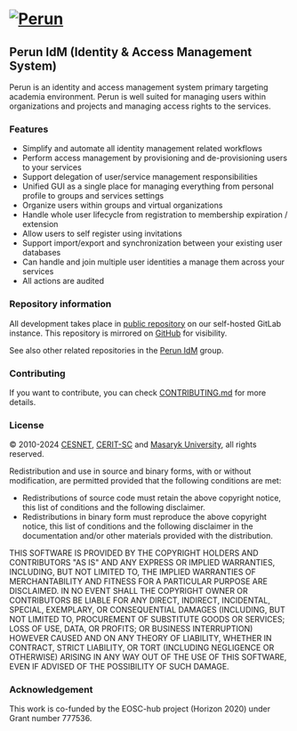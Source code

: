 # [![Perun](https://webcentrum.muni.cz/media/3153530/perun.svg)](https://perun-aai.org)

## Perun IdM (Identity & Access Management System)

Perun is an identity and access management system primary targeting academia environment. Perun is well suited for managing users within organizations and projects and managing access rights to the services.

### Features

- Simplify and automate all identity management related workflows
- Perform access management by provisioning and de-provisioning users to your services
- Support delegation of user/service management responsibilities
- Unified GUI as a single place for managing everything from personal profile to groups and services settings
- Organize users within groups and virtual organizations
- Handle whole user lifecycle from registration to membership expiration / extension
- Allow users to self register using invitations
- Support import/export and synchronization between your existing user databases
- Can handle and join multiple user identities a manage them across your services
- All actions are audited

### Repository information

All development takes place in [public repository](https://gitlab.ics.muni.cz/perun/perun-idm/perun) on our self-hosted GitLab instance. This repository is mirrored on [GitHub](https://github.com/CESNET/perun) for visibility.

See also other related repositories in the [Perun IdM](https://gitlab.ics.muni.cz/perun/perun-idm) group.

### Contributing

If you want to contribute, you can check [CONTRIBUTING.md](https://gitlab.ics.muni.cz/perun/perun-idm/perun/-/blob/main/CONTRIBUTING.md) for more details.

### License

&copy; 2010-2024 [CESNET](https://www.cesnet.cz/?lang=en), [CERIT-SC](https://www.cerit-sc.cz/en/index.html) and [Masaryk University](https://www.muni.cz/en), all rights reserved.

Redistribution and use in source and binary forms, with or without modification, are permitted provided that the following conditions are met:

- Redistributions of source code must retain the above copyright notice, this list of conditions and the following disclaimer.
- Redistributions in binary form must reproduce the above copyright notice, this list of conditions and the following disclaimer in the documentation and/or other materials provided with the distribution.

THIS SOFTWARE IS PROVIDED BY THE COPYRIGHT HOLDERS AND
CONTRIBUTORS "AS IS" AND ANY EXPRESS OR IMPLIED WARRANTIES,
INCLUDING, BUT NOT LIMITED TO, THE IMPLIED WARRANTIES OF
MERCHANTABILITY AND FITNESS FOR A PARTICULAR PURPOSE ARE
DISCLAIMED. IN NO EVENT SHALL THE COPYRIGHT OWNER OR CONTRIBUTORS
BE LIABLE FOR ANY DIRECT, INDIRECT, INCIDENTAL, SPECIAL,
EXEMPLARY, OR CONSEQUENTIAL DAMAGES (INCLUDING, BUT NOT LIMITED
TO, PROCUREMENT OF SUBSTITUTE GOODS OR SERVICES; LOSS OF USE,
DATA, OR PROFITS; OR BUSINESS INTERRUPTION) HOWEVER CAUSED AND ON
ANY THEORY OF LIABILITY, WHETHER IN CONTRACT, STRICT LIABILITY,
OR TORT (INCLUDING NEGLIGENCE OR OTHERWISE) ARISING IN ANY WAY
OUT OF THE USE OF THIS SOFTWARE, EVEN IF ADVISED OF THE
POSSIBILITY OF SUCH DAMAGE.

### Acknowledgement

This work is co-funded by the EOSC-hub project (Horizon 2020) under Grant number 777536.

